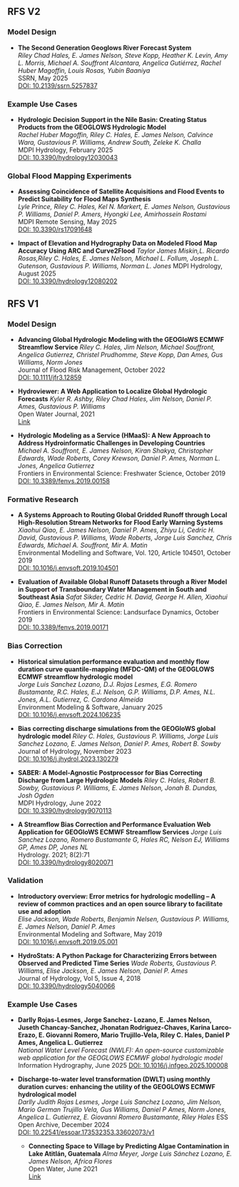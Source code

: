 ## RFS V2

### Model Design
- **The Second Generation Geoglows River Forecast System**  
  *Riley Chad Hales, E. James Nelson, Steve Kopp, Heather K. Levin, Amy L. Morris, Michael A. Souffront Alcantara, Angelica Gutiérrez, Rachel Huber Magoffin, Louis Rosas, Yubin Baaniya*  
  SSRN, May 2025   
  [DOI: 10.2139/ssrn.5257837](https://dx.doi.org/10.2139/ssrn.5257837)

### Example Use Cases

- **Hydrologic Decision Support in the Nile Basin: Creating Status Products from the GEOGLOWS Hydrologic Model**  
  *Rachel Huber Magoffin, Riley C. Hales, E. James Nelson, Calvince Wara, Gustavious P. Williams, Andrew South, Zeleke K. Challa*  
  MDPI Hydrology, February 2025   
  [DOI: 10.3390/hydrology12030043](https://doi.org/10.3390/hydrology12030043)

### Global Flood Mapping Experiments

- **Assessing Coincidence of Satellite Acquisitions and Flood Events to Predict Suitability for Flood Maps Synthesis**  
  *Lyle Prince, Riley C. Hales, Kel N. Markert, E. James Nelson, Gustavious P. Williams, Daniel P. Amers, Hyongki Lee, Amirhossein Rostami*  
   MDPI Remote Sensing, May 2025  
  [DOI: 10.3390/rs17091648](https://doi.org/10.3390/rs17091648)

- **Impact of Elevation and Hydrography Data on Modeled Flood Map Accuracy Using ARC and Curve2Flood**
  *Taylor James Miskin,L. Ricardo Rosas,Riley C. Hales, E. James Nelson, Michael L. Follum, Joseph L. Gutenson, Gustavious P. Williams, Norman L. Jones*
  MDPI Hydrology, August 2025  
  [DOI: 10.3390/hydrology12080202](https://doi.org/10.3390/hydrology12080202)

## RFS V1
### Model Design
- **Advancing Global Hydrologic Modeling with the GEOGloWS ECMWF Streamflow Service**
  *Riley C. Hales, Jim Nelson, Michael Souffront, Angelica Gutierrez, Christel Prudhomme, Steve Kopp, Dan Ames, Gus Williams, Norm Jones*  
  Journal of Flood Risk Management, October 2022  
  [DOI: 10.1111/jfr3.12859](https://doi.org/10.1111/jfr3.12859)

- **Hydroviewer: A Web Application to Localize Global Hydrologic Forecasts**
  *Kyler R. Ashby, Riley Chad Hales, Jim Nelson, Daniel P. Ames, Gustavious P. Williams*  
  Open Water Journal, 2021  
  [Link](https://scholarsarchive.byu.edu/openwater/vol7/iss1/9/)

- **Hydrologic Modeling as a Service (HMaaS): A New Approach to Address Hydroinformatic Challenges in Developing Countries**  
  *Michael A. Souffront, E. James Nelson, Kiran Shakya, Christopher Edwards, Wade Roberts, Corey Krewson, Daniel P. Ames, Norman L. Jones, Angelica Gutierrez*   
  Frontiers in Environmental Science: Freshwater Science, October 2019  
  [DOI: 10.3389/fenvs.2019.00158](https://doi.org/10.3389/fenvs.2019.00158)

### Formative Research

- **A Systems Approach to Routing Global Gridded Runoff through Local High-Resolution Stream Networks for Flood Early Warning Systems** 
  *Xiaohui Qiao, E. James Nelson, Daniel P. Ames, Zhiyu Li, Cedric H. David, Gustavious P. Williams, Wade Roberts, Jorge Luis Sanchez, Chris Edwards, Michael A. Souffront, Mir A. Matin*   
  Environmental Modelling and Software, Vol. 120, Article 104501, October 2019  
  [DOI: 10.1016/j.envsoft.2019.104501](https://doi.org/10.1016/j.envsoft.2019.104501)

- **Evaluation of Available Global Runoff Datasets through a River Model in Support of Transboundary Water Management in South and Southeast Asia** 
  *Safat Sikder, Cedric H. David, George H. Allen, Xiaohui Qiao, E. James Nelson, Mir A. Matin*    
  Frontiers in Environmental Science: Landsurface Dynamics, October 2019  
  [DOI: 10.3389/fenvs.2019.00171](https://doi.org/10.3389/fenvs.2019.00171)

### Bias Correction

- **Historical simulation performance evaluation and monthly flow duration curve quantile-mapping (MFDC-QM) of the GEOGLOWS ECMWF streamflow hydrologic model**  
 *Jorge Luis Sanchez Lozano, D.J. Rojas Lesmes, E.G. Romero Bustamante, R.C. Hales, E.J. Nelson, G.P. Williams, D.P. Ames, N.L. Jones, A.L. Gutierrez, C. Cardona Almeida*  
  Environment Modeling & Software, January 2025   
  [DOI: 10.1016/j.envsoft.2024.106235](https://doi.org/10.1016/j.envsoft.2024.106235)

- **Bias correcting discharge simulations from the GEOGloWS global hydrologic model** 
  *Riley C. Hales, Gustavious P. Williams, Jorge Luis Sanchez Lozano, E. James Nelson, Daniel P. Ames, Robert B. Sowby*   
  Journal of Hydrology, November 2023   
  [DOI: 10.1016/j.jhydrol.2023.130279](https://doi.org/10.1016/j.jhydrol.2023.130279)

- **SABER: A Model-Agnostic Postprocessor for Bias Correcting Discharge from Large Hydrologic Models** 
  *Riley C. Hales, Robert B. Sowby, Gustavious P. Williams, E. James Nelson, Jonah B. Dundas, Josh Ogden*   
  MDPI Hydrology, June 2022  
  [DOI: 10.3390/hydrology9070113](https://doi.org/10.3390/hydrology9070113)

- **A Streamflow Bias Correction and Performance Evaluation Web Application for GEOGloWS ECMWF Streamflow Services**
  *Jorge Luis Sanchez Lozano, Romero Bustamante G, Hales RC, Nelson EJ, Williams GP, Ames DP, Jones NL*   
  Hydrology. 2021; 8(2):71  
  [DOI: 10.3390/hydrology8020071](https://doi.org/10.3390/hydrology8020071)

### Validation

- **Introductory overview: Error metrics for hydrologic modelling – A review of common practices and an open source library to facilitate use and adoption**  
  *Elise Jackson, Wade Roberts, Benjamin Nelsen, Gustavious P. Williams, E. James Nelson, Daniel P. Ames*   
  Environmental Modeling and Software, May 2019  
  [DOI: 10.1016/j.envsoft.2019.05.001](https://doi.org/10.1016/j.envsoft.2019.05.001)

- **HydroStats: A Python Package for Characterizing Errors between Observed and Predicted Time Series**
  *Wade Roberts, Gustavious P. Williams, Elise Jackson, E. James Nelson, Daniel P. Ames*   
  Journal of Hydrology, Vol 5, Issue 4, 2018  
  [DOI: 10.3390/hydrology5040066](https://doi.org/10.3390/hydrology5040066)

### Example Use Cases

- **Darlly Rojas-Lesmes, Jorge Sanchez- Lozano, E. James Nelson, Juseth Chancay-Sanchez, Jhonatan Rodriguez-Chaves, Karina Larco-Erazo, E. Giovanni Romero, Mario Trujillo-Vela, Riley C. Hales, Daniel P Ames, Angelica L. Gutierrez**  
  *National Water Level Forecast (NWLF): An open-source customizable web application for the GEOGLOWS ECMWF global hydrologic model*  
  Information Hydrography, June 2025
  [DOI: 10.1016/j.infgeo.2025.100008](https://doi.org/10.1016/j.infgeo.2025.100008)

- **Discharge-to-water level transformation (DWLT) using monthly duration curves: enhancing the utility of the GEOGLOWS ECMWF hydrological model**  
    *Darlly Judith Rojas Lesmes, Jorge Luis Sanchez Lozano, Jim Nelson, Mario German Trujillo Vela, Gus Williams, Daniel P Ames, Norm Jones, Angelica L. Gutierrez, E. Giovanni Romero Bustamante, Riley Hales* 
    ESS Open Archive, December 2024   
    [DOI: 10.22541/essoar.173532353.33602073/v1](https://doi.org/10.22541/essoar.173532353.33602073/v1)
  
  - **Connecting Space to Village by Predicting Algae Contamination in Lake Atitlán, Guatemala** 
    *Alma Meyer, Jorge Luis Sánchez Lozano, E. James Nelson, Africa Flores*  
    Open Water, June 2021   
    [Link](https://scholarsarchive.byu.edu/openwater/vol7/iss1/8)
